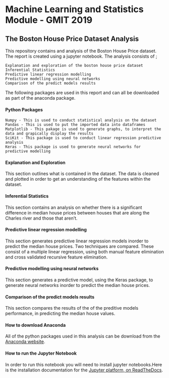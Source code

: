 # Machine Learning and Statistics Module - GMIT 2019

## The Boston House Price Dataset Analysis

This repository contains and analysis of the Boston House Price dataset. The report is created using a jupyter notebook. 
The analysis consists of ;

    Explanation and exploration of the boston house price dataset 
    Inferential Statistics
    Predictive linear regression modelling
    Predictive modelling using neural networks
    Comparison of the predict models results

The following packages are used in this report and can all be downloaded as part of the anaconda package. 

#### Python Packages
    Numpy - This is used to conduct statistical analysis on the dataset
    Pandas - This is used to put the imported data into dataframes
    Matplotlib - This pakage is used to generate graphs, to interpret the data and grapically display the results
    SciKit - This package is used to conduct linear regression predictive analysis
    Keras - This package is used to generate neural networks for predictive modelling

#### Explanation and Exploration 
This section outlines what is contained in the dataset. The data is cleaned and plotted in order to get an understanding of the features within the dataset.

#### Inferential Statistics 
This section contains an analysis on whether there is a significant difference in median house prices
between houses that are along the Charles river and those that aren’t.

#### Predictive linear regression modelling
This section generates predictive linear regression models inorder to predict the median house prices. Two techniques are compared. These consist of a multiple linear regression, using both manual feature elimination and cross validated recursive feature elimination.

#### Predictive modelling using neural networks
This section generates a predictive model, using the Keras package, to generate neural networks inorder to predict the median house prices. 

#### Comparison of the predict models results
This section compares the results of the of the preditive models performance, in predicting the median house values.

#### How to download Anaconda
All of the python packages used in this analysis can be download from the [Anaconda website](https://www.anaconda.com/distribution/?gclid=CjwKCAiAis3vBRBdEiwAHXB29CoFXA_ss1xhYpKUCLsw4XoaBmen7SUkiW9Nv36T8fUjvIOMK8hakBoCYjAQAvD_BwE).

#### How to run the Jupyter Notebook
In order to run this notebook you will need to install jupyter notebooks.Here is the installation documentation for the
[Jupyter platform, on ReadTheDocs](https://jupyter.readthedocs.io/en/latest/install.html).


